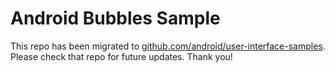 Android Bubbles Sample
======================

This repo has been migrated to [github.com/android/user-interface-samples][1]. Please check that repo for future updates. Thank you!

[1]: https://github.com/android/user-interface-samples
